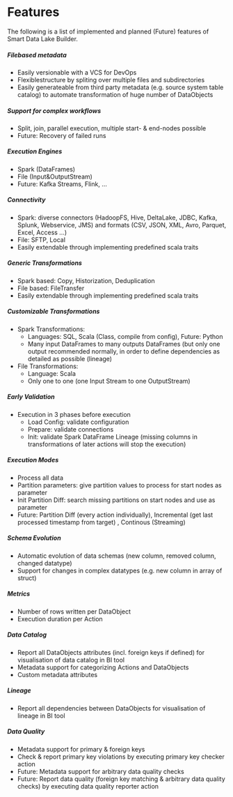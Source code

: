 # Features

The following is a list of implemented and planned (Future) features of Smart Data Lake Builder.

##### Filebased metadata
* Easily versionable with a VCS for DevOps
* Flexiblestructure by spliting over multiple files and subdirectories
* Easily generateable from third party metadata (e.g. source system table catalog) to automate transformation of huge number of DataObjects

##### Support for complex workflows
* Split, join, parallel execution, multiple start- & end-nodes possible
* Future: Recovery of failed runs

##### Execution Engines
* Spark (DataFrames)
* File (Input&OutputStream)
* Future: Kafka Streams, Flink, …

##### Connectivity
* Spark: diverse connectors (HadoopFS, Hive, DeltaLake, JDBC, Kafka, Splunk, Webservice, JMS) and formats (CSV, JSON, XML, Avro, Parquet, Excel, Access …)
* File: SFTP, Local
* Easily extendable through implementing predefined scala traits

##### Generic Transformations
* Spark based: Copy, Historization, Deduplication
* File based: FileTransfer
* Easily extendable through implementing predefined scala traits

##### Customizable Transformations
* Spark Transformations: 
  * Languages: SQL, Scala (Class, compile from config), Future: Python
  * Many input DataFrames to many outputs DataFrames (but only one output recommended normally, in order to define dependencies as detailed as possible (lineage)
* File Transformations: 
  * Language: Scala
  * Only one to one (one Input Stream to one OutputStream)

##### Early Validation
* Execution in 3 phases before execution
  * Load Config: validate configuration
  * Prepare: validate connections
  * Init: validate Spark DataFrame Lineage (missing columns in transformations of later actions will stop the execution)

##### Execution Modes
* Process all data
* Partition parameters: give partition values to process for start nodes as parameter
* Init Partition Diff: search missing partitions on start nodes and use as parameter
* Future: Partition Diff (every action individually), Incremental (get last processed timestamp from target) , Continous (Streaming)

##### Schema Evolution
* Automatic evolution of data schemas (new column, removed column, changed datatype)
* Support for changes in complex datatypes (e.g. new column in array of struct)

##### Metrics
* Number of rows written per DataObject
* Execution duration per Action

##### Data Catalog
* Report all DataObjects attributes (incl. foreign keys if defined) for visualisation of data catalog in BI tool
* Metadata support for categorizing Actions and DataObjects
* Custom metadata attributes

##### Lineage
* Report all dependencies between DataObjects for visualisation of lineage in BI tool

##### Data Quality
* Metadata support for primary & foreign keys
* Check & report primary key violations by executing primary key checker action
* Future: Metadata support for arbitrary data quality checks
* Future: Report data quality (foreign key matching & arbitrary data quality checks) by executing data quality reporter action
